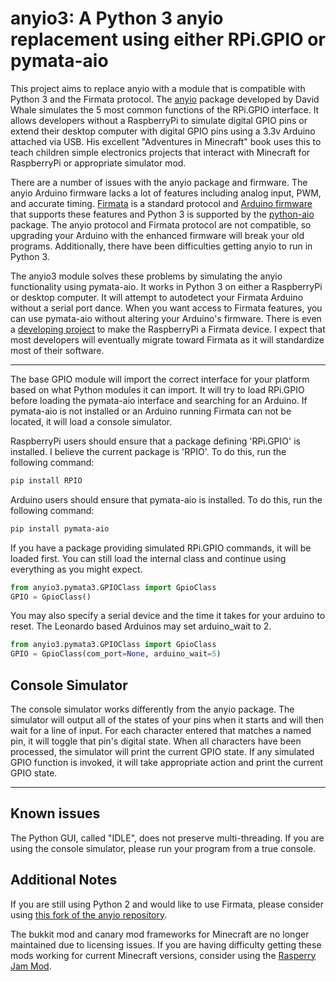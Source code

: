 anyio3: A Python 3 anyio replacement using either RPi.GPIO or pymata-aio
=====

This project aims to replace anyio with a module that is compatible with Python 3 and the Firmata protocol.
The [anyio](https://github.com/whaleygeek/anyio) package developed by David Whale simulates the 5 most common functions of the RPi.GPIO interface.
It allows developers without a RaspberryPi to simulate digital GPIO pins or extend their desktop computer with digital GPIO pins using a 3.3v Arduino attached via USB.
His excellent "Adventures in Minecraft" book uses this to teach children simple electronics projects that interact with Minecraft for RaspberryPi or appropriate simulator mod.

There are a number of issues with the anyio package and firmware.
The anyio Arduino firmware lacks a lot of features including analog input, PWM, and accurate timing.
[Firmata](https://github.com/firmata) is a standard protocol and [Arduino firmware](https://github.com/firmata/arduino) that supports these features and Python 3 is supported by the [python-aio](https://github.com/MrYsLab/pymata-aio) package.
The anyio protocol and Firmata protocol are not compatible, so upgrading your Arduino with the enhanced firmware will break your old programs.
Additionally, there have been difficulties getting anyio to run in Python 3.

The anyio3 module solves these problems by simulating the anyio functionality using pymata-aio.
It works in Python 3 on either a RaspberryPi or desktop computer.
It will attempt to autodetect your Firmata Arduino without a serial port dance.
When you want access to Firmata features, you can use pymata-aio without altering your Arduino's firmware.
There is even a [developing project](https://www.npmjs.com/package/firmata-pi) to make the RaspberryPi a Firmata device.
I expect that most developers will eventually migrate toward Firmata as it will standardize most of their software.

---

The base GPIO module will import the correct interface for your platform based on what Python modules it can import.
It will try to load RPi.GPIO before loading the pymata-aio interface and searching for an Arduino.
If pymata-aio is not installed or an Arduino running Firmata can not be located, it will load a console simulator.

RaspberryPi users should ensure that a package defining 'RPi.GPIO' is installed.
I believe the current package is 'RPIO'.
To do this, run the following command:

~~~ sh
pip install RPIO
~~~

Arduino users should ensure that pymata-aio is installed.
To do this, run the following command:

~~~ sh
pip install pymata-aio
~~~

If you have a package providing simulated RPi.GPIO commands, it will be loaded first.
You can still load the internal class and continue using everything as you might expect.

~~~ python
from anyio3.pymata3.GPIOClass import GpioClass
GPIO = GpioClass()
~~~

You may also specify a serial device and the time it takes for your arduino to reset.
The Leonardo based Arduinos may set arduino_wait to 2.

~~~ python
from anyio3.pymata3.GPIOClass import GpioClass
GPIO = GpioClass(com_port=None, arduino_wait=5)
~~~

Console Simulator
-----

The console simulator works differently from the anyio package.
The simulator will output all of the states of your pins when it starts and will then wait for a line of input.
For each character entered that matches a named pin, it will toggle that pin's digital state.
When all characters have been processed, the simulator will print the current GPIO state.
If any simulated GPIO function is invoked, it will take appropriate action and print the current GPIO state.

---

Known issues
-----

The Python GUI, called "IDLE", does not preserve multi-threading.
If you are using the console simulator, please run your program from a true console.

Additional Notes
-----

If you are still using Python 2 and would like to use Firmata, please consider using [this fork of the anyio repository](https://github.com/doerrie/anyio).

The bukkit mod and canary mod frameworks for Minecraft are no longer maintained due to licensing issues.
If you are having difficulty getting these mods working for current Minecraft versions, consider using the [Rasperry Jam Mod](https://github.com/arpruss/raspberryjammod).

